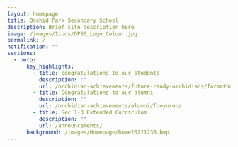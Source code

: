 ```yaml
---
layout: homepage
title: Orchid Park Secondary School
description: Brief site description here
image: /images/Icons/OPSS_Logo_Colour.jpg
permalink: /
notification: ""
sections:
  - hero:
      key_highlights:
        - title: congratulations to our students
          description: ""
          url: /orchidian-achievements/future-ready-orchidians/farmathon-2023/
        - title: Congratulations to our alumni
          description: ""
          url: /orchidian-achievements/alumni/fooyuxun/
        - title: Sec 1-3 Extended Curriculum
          description: ""
          url: /announcements/
      background: /images/Homepage/home20221230.bmp
---
```

